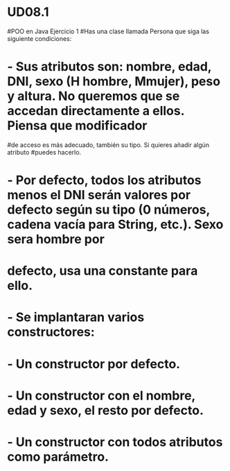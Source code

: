# UD08.1
#POO en Java Ejercicio 1
#Has una clase llamada Persona que siga las siguiente condiciones:
#  - Sus atributos son: nombre, edad, DNI, sexo (H hombre, Mmujer), peso y altura. No queremos que se accedan directamente a ellos. Piensa que modificador 
#de acceso es más adecuado, también su tipo. Si quieres añadir algún atributo 
#puedes hacerlo.
#  - Por defecto, todos los atributos menos el DNI serán valores por defecto según su tipo (0 números, cadena vacía para String, etc.). Sexo sera hombre por 
# defecto, usa una constante para ello.
#  - Se implantaran varios constructores:
#       - Un constructor por defecto.
#       - Un constructor con el nombre, edad y sexo, el resto por defecto.
#       - Un constructor con todos atributos como parámetro.
